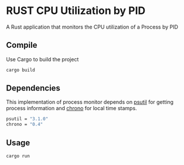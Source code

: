 # RUST CPU Utilization by PID

A Rust application that monitors the CPU utilization of a Process by PID

## Compile

Use Cargo to build the project

```bash
cargo build
```

## Dependencies 

This implementation of process monitor depends on  [psutil](https://crates.io/crates/psutil) for getting process information and [chrono](https://crates.io/crates/chrono) for local time stamps.

```bash
psutil = "3.1.0"
chrono = "0.4"
```

## Usage

```bash
cargo run
```
